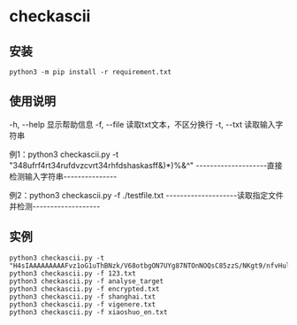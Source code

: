 # checkascii
## 安装
```shell
python3 -m pip install -r requirement.txt
```
## 使用说明
  -h, --help  显示帮助信息
  -f, --file  读取txt文本，不区分换行
  -t, --txt   读取输入字符串

  例1：python3 checkascii.py -t "348ufrf4rt34rufdvzcvrt34rhfdshaskasff&)*)%&^"
       --------------------直接检测输入字符串---------------

  例2：python3 checkascii.py -f ./testfile.txt
       --------------------读取指定文件并检测-------------------
## 实例    
```shell
python3 checkascii.py -t "H4sIAAAAAAAAAFvz1oG1uThBNzk/V68otbgON7UYg87NTOnNOQsC85zzS/NKgt9/nfvHul6ZiYHRi4G1LDGnNLWigAECGAGGalhyUgAAAA=="
python3 checkascii.py -f 123.txt
python3 checkascii.py -f analyse_target
python3 checkascii.py -f encrypted.txt
python3 checkascii.py -f shanghai.txt
python3 checkascii.py -f vigenere.txt
python3 checkascii.py -f xiaoshuo_en.txt
```
